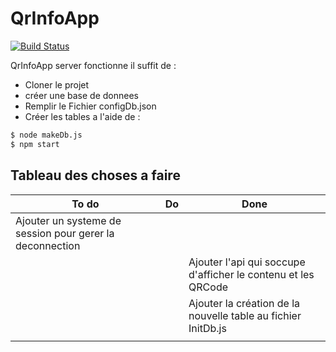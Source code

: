 # QrInfoApp
[![Build Status](https://travis-ci.org/joemccann/dillinger.svg?branch=master)](https://travis-ci.org/joemccann/dillinger)

QrInfoApp server fonctionne il suffit de :

  - Cloner le projet
  - créer une base de donnees
  - Remplir le Fichier configDb.json
  - Créer les tables a l'aide de :

```sh
$ node makeDb.js
$ npm start
```


## Tableau des choses a faire

|To do                                                          |Do                         |Done            |
|---------------------------------------------------------------|---------------------------|----------------|
|Ajouter un systeme de session pour gerer la deconnection       |                           |                |
|                                                               | | Ajouter l'api qui soccupe d'afficher le contenu et les QRCode|
|          ||Ajouter la création de la nouvelle table au fichier InitDb.js|
|                                                               |                           |                |
